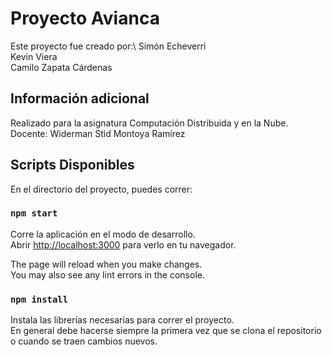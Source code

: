 # Proyecto Avianca

Este proyecto fue creado por:\ 
Simón Echeverri\
Kevin Viera\
Camilo Zapata Cárdenas

## Información adicional

Realizado para la asignatura Computación Distribuida y en la Nube.\
Docente: Widerman Stid Montoya Ramírez

## Scripts Disponibles

En el directorio del proyecto, puedes correr:

### `npm start`

Corre la aplicación en el modo de desarrollo.\
Abrir [http://localhost:3000](http://localhost:3000) para verlo en tu navegador.

The page will reload when you make changes.\
You may also see any lint errors in the console.

### `npm install`

Instala las librerías necesarias para correr el proyecto.\
En general debe hacerse siempre la primera vez que se clona el repositorio o cuando se traen cambios nuevos.
